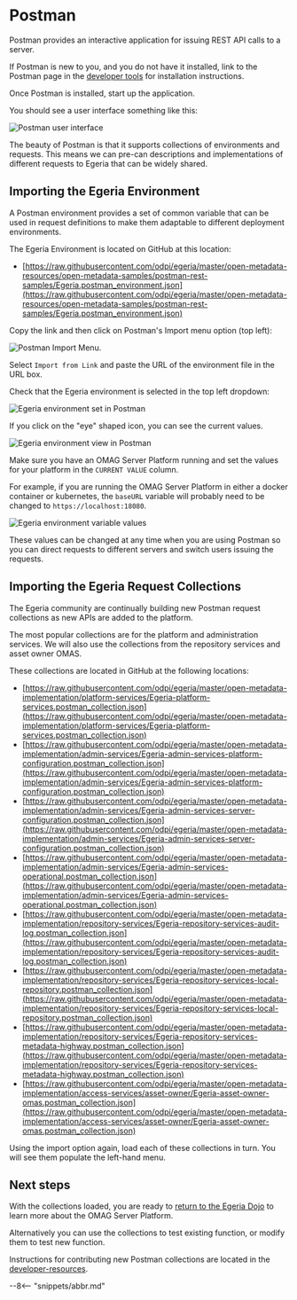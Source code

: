 <!-- SPDX-License-Identifier: CC-BY-4.0 -->
<!-- Copyright Contributors to the ODPi Egeria project 2020. -->

# Postman

Postman provides an interactive application for issuing
REST API calls to a server.

If Postman is new to you, and you do not have it installed,
link to the Postman page in the 
[developer tools](../../../developer-resources/tools/Postman.md) for
installation instructions.

Once Postman is installed, start up the application.

You should see a user interface something like this:

![Postman user interface](../../../developer-resources/tools/postman-client.png)

The beauty of Postman is that it supports collections of
environments and requests.  This means we can pre-can
descriptions and implementations of different
requests to Egeria that can be widely shared.

## Importing the Egeria Environment

A Postman environment provides a set of common variable
that can be used in request definitions to make them
adaptable to different deployment environments.

The Egeria Environment is located on GitHub at this location:

* [https://raw.githubusercontent.com/odpi/egeria/master/open-metadata-resources/open-metadata-samples/postman-rest-samples/Egeria.postman_environment.json](https://raw.githubusercontent.com/odpi/egeria/master/open-metadata-resources/open-metadata-samples/postman-rest-samples/Egeria.postman_environment.json)

Copy the link and then click on Postman's Import menu option
(top left):

![Postman Import Menu](../../../developer-resources/tools/postman-import-menu.png).

Select `Import from Link` and paste the URL of the environment
file in the URL box.

Check that the Egeria environment is selected in the
top left dropdown:

![Egeria environment set in Postman](../../../developer-resources/tools/postman-egeria-environment.png)

If you click on the "eye" shaped icon, you can see the
current values.

![Egeria environment view in Postman](../../../developer-resources/tools/postman-egeria-environment-view-option.png)

Make sure you have an OMAG Server Platform running
and set the values for your platform in the `CURRENT VALUE` column.

For example, if you are running the OMAG Server Platform
in either a docker container or kubernetes,
the `baseURL` variable will probably need to be changed to
`https://localhost:18080`.

![Egeria environment variable values](../../../developer-resources/tools/postman-egeria-environment-values.png#pagewidth)

These values can be changed at any time when you are using
Postman so you can direct requests to different servers and
switch users issuing the requests.

## Importing the Egeria Request Collections

The Egeria community are continually building new
Postman request collections as new APIs are added
to the platform.

The most popular collections are for the 
platform and administration services.  We will also use the collections from the repository services and asset owner
OMAS.

These collections are located in GitHub at the following
locations:


* [https://raw.githubusercontent.com/odpi/egeria/master/open-metadata-implementation/platform-services/Egeria-platform-services.postman_collection.json](https://raw.githubusercontent.com/odpi/egeria/master/open-metadata-implementation/platform-services/Egeria-platform-services.postman_collection.json)
* [https://raw.githubusercontent.com/odpi/egeria/master/open-metadata-implementation/admin-services/Egeria-admin-services-platform-configuration.postman_collection.json](https://raw.githubusercontent.com/odpi/egeria/master/open-metadata-implementation/admin-services/Egeria-admin-services-platform-configuration.postman_collection.json)
* [https://raw.githubusercontent.com/odpi/egeria/master/open-metadata-implementation/admin-services/Egeria-admin-services-server-configuration.postman_collection.json](https://raw.githubusercontent.com/odpi/egeria/master/open-metadata-implementation/admin-services/Egeria-admin-services-server-configuration.postman_collection.json)
* [https://raw.githubusercontent.com/odpi/egeria/master/open-metadata-implementation/admin-services/Egeria-admin-services-operational.postman_collection.json](https://raw.githubusercontent.com/odpi/egeria/master/open-metadata-implementation/admin-services/Egeria-admin-services-operational.postman_collection.json)
* [https://raw.githubusercontent.com/odpi/egeria/master/open-metadata-implementation/repository-services/Egeria-repository-services-audit-log.postman_collection.json](https://raw.githubusercontent.com/odpi/egeria/master/open-metadata-implementation/repository-services/Egeria-repository-services-audit-log.postman_collection.json)
* [https://raw.githubusercontent.com/odpi/egeria/master/open-metadata-implementation/repository-services/Egeria-repository-services-local-repository.postman_collection.json](https://raw.githubusercontent.com/odpi/egeria/master/open-metadata-implementation/repository-services/Egeria-repository-services-local-repository.postman_collection.json)
* [https://raw.githubusercontent.com/odpi/egeria/master/open-metadata-implementation/repository-services/Egeria-repository-services-metadata-highway.postman_collection.json](https://raw.githubusercontent.com/odpi/egeria/master/open-metadata-implementation/repository-services/Egeria-repository-services-metadata-highway.postman_collection.json)
* [https://raw.githubusercontent.com/odpi/egeria/master/open-metadata-implementation/access-services/asset-owner/Egeria-asset-owner-omas.postman_collection.json](https://raw.githubusercontent.com/odpi/egeria/master/open-metadata-implementation/access-services/asset-owner/Egeria-asset-owner-omas.postman_collection.json)

Using the import option again, load each of these collections
in turn.  You will see them populate the left-hand menu.

## Next steps

With the collections loaded, you are ready to
[return to the Egeria Dojo](../../getting-started/dojo/egeria-dojo-day-1-3-1-1-platform-set-up-prerequisites.md) to learn more about the
OMAG Server Platform.

Alternatively you can use the collections to test
existing function, or modify them to
test new function.

Instructions for contributing new Postman collections
are located in the [developer-resources](../../../developer-resources/Postman-Samples.md).

--8<-- "snippets/abbr.md"
